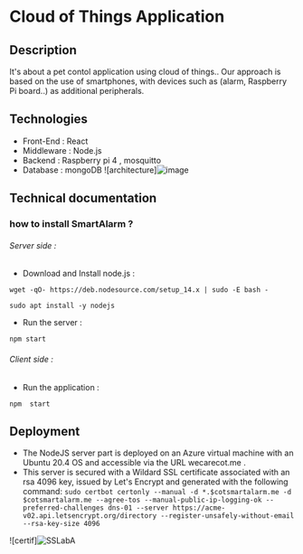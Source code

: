 # Cloud of Things Application
## Description
It's about a pet contol  application using cloud of things.. Our approach is based on the use of smartphones, with devices such as (alarm, Raspberry Pi board..) as additional peripherals.

## Technologies

- Front-End : React
- Middleware : Node.js
- Backend : Raspberry pi 4 , mosquitto
- Database : mongoDB
![architecture]![image](https://user-images.githubusercontent.com/75638904/148512609-ee9c30a2-6cea-4846-87cc-65a4e868b1b4.png)

## Technical documentation 

### how to install SmartAlarm ?
######  Server side :
- Download and Install node.js :

`wget -qO- https://deb.nodesource.com/setup_14.x | sudo -E bash -`

`sudo apt install -y nodejs`

- Run the server :

`npm start` 

######  Client side :
- Run the application :

`npm  start `

## Deployment
- The NodeJS server part is deployed on an Azure virtual machine with an Ubuntu 20.4 OS and accessible via the URL wecarecot.me .
- This server is secured with a Wildard SSL certificate associated with an rsa 4096 key, issued by Let's Encrypt and generated with the following command:
`sudo certbot certonly --manual -d *.$cotsmartalarm.me -d $cotsmartalarm.me --agree-tos --manual-public-ip-logging-ok --preferred-challenges dns-01 --server https://acme-v02.api.letsencrypt.org/directory --register-unsafely-without-email --rsa-key-size 4096`

![certif]![SSLabA](https://user-images.githubusercontent.com/75638904/148512671-9f486f72-ebab-401b-af16-89dfd6755600.PNG)



